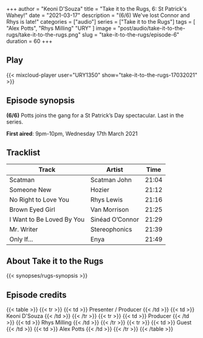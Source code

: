 +++
author = "Keoni D'Souza"
title = "Take it to the Rugs, 6: St Patrick's Wahey!"
date = "2021-03-17"
description = "(6/6) We've lost Connor and Rhys is late!"
categories = ["audio"]
series = ["Take it to the Rugs"]
tags = [
    "Alex Potts",
    "Rhys Milling"
    "URY"
]
image = "post/audio/take-it-to-the-rugs/take-it-to-the-rugs.png"
slug = "take-it-to-the-rugs/episode-6"
duration = 60
+++

## Play

{{< mixcloud-player user="URY1350" show="take-it-to-the-rugs-17032021" >}}

## Episode synopsis

**(6/6)** Potts joins the gang for a St Patrick’s Day spectacular. Last in the series.

**First aired**: 9pm-10pm, Wednesday 17th March 2021

## Tracklist

| Track | Artist | Time |
| --- | --- | --- |
| Scatman | Scatman John | 21:04 |
| Someone New | Hozier | 21:12 |
| No Right to Love You | Rhys Lewis | 21:16 |
| Brown Eyed Girl | Van Morrison | 21:25 |
| I Want to Be Loved By You	| Sinéad O’Connor | 21:29 |
| Mr. Writer | Stereophonics | 21:39 |
| Only If…	| Enya | 21:49 |

## About Take it to the Rugs

{{< synopses/rugs-synopsis >}}

## Episode credits

{{< table >}}
    {{< tr >}}
        {{< td >}}
            Presenter / Producer
        {{< /td >}}
        {{< td >}}
            Keoni D'Souza
        {{< /td >}}
    {{< /tr >}}
    {{< tr >}}
        {{< td >}}
            Producer
        {{< /td >}}
        {{< td >}}
            Rhys Milling
        {{< /td >}}
    {{< /tr >}}
    {{< tr >}}
        {{< td >}}
            Guest
        {{< /td >}}
        {{< td >}}
            Alex Potts
        {{< /td >}}
    {{< /tr >}}
{{< /table >}}